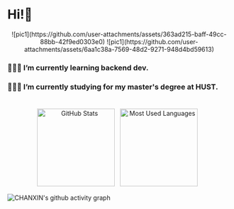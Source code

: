 # Hi!👋

<div align="center">
![pic1](https://github.com/user-attachments/assets/363ad215-baff-49cc-88bb-42f9ed0303e0)
![pic1](https://github.com/user-attachments/assets/6aa1c38a-7569-48d2-9271-948d4bd59613)
</div>

### 🧑🏻‍💻 I’m currently learning backend dev.
### 🧑🏻‍🎓 I’m currently studying for my master's degree at HUST.

#
<p align="center">
    <img height=175 alt="GitHub Stats" src="https://github-readme-stats.vercel.app/api?username=CHANXINx&show_icons=true&count_private=true" />&nbsp;&nbsp;
    <img height=175 alt="Most Used Languages" src="https://github-readme-stats.vercel.app/api/top-langs/?username=CHANXINx&layout=compact" />&nbsp;&nbsp;
</p>


![CHANXIN's github activity graph](https://github-readme-activity-graph.vercel.app/graph?username=CHANXINx&theme=react)



<!--
**CHANXINx/CHANXINx** is a ✨ _special_ ✨ repository because its `README.md` (this file) appears on your GitHub profile.

Here are some ideas to get you started:

- 🔭 I’m currently working on ...
- 🌱 I’m currently learning ...
- 👯 I’m looking to collaborate on ...
- 🤔 I’m looking for help with ...
- 💬 Ask me about ...
- 📫 How to reach me: ...
- 😄 Pronouns: ...
- ⚡ Fun fact: ...

.custom-hr {
  width: 75%;
  margin-left: auto;
  margin-right: auto;
  border: 0;
  border-top: 1px solid #333333;
}
-->

